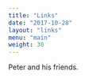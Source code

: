 ```yaml
---
title: "Links"
date: "2017-10-28"
layout: "links"
menu: "main"
weight: 30
---
```


Peter and his friends.